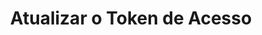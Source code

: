 ---
title: Atualizar o Token de Acesso
api:
  file: teste Bruninho.json
  operationId: post_refresh-token
hidden: false
---